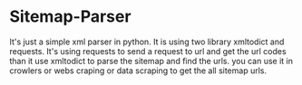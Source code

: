 # Sitemap-Parser
It's just a simple xml parser in python.
It is using two library xmltodict and requests.
It's using requests to send a request to url and get the url codes than it use xmltodict to parse the sitemap and find the urls.
you can use it in crowlers or webs craping or data scraping to get the all sitemap urls.
